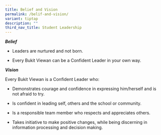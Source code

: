 ```yaml
---
title: Belief and Vision
permalink: /belif-and-vision/
variant: tiptap
description: ""
third_nav_title: Student Leadership
---
```

<p><strong><em>Belief</em></strong>
</p>
<ul data-tight="true" class="tight">
<li>
<p>Leaders are nurtured and not born.</p>
</li>
<li>
<p>Every Bukit Viewan can be a Confident Leader in your own way.</p>
</li>
</ul>
<p><strong><em>Vision</em></strong>
</p>
<p>Every Bukit Viewan is a Confident Leader who:</p>
<ul data-tight="true" class="tight">
<li>
<p>Demonstrates courage and confidence in expressing him/herself and is not
afraid to try.</p>
</li>
<li>
<p>Is confident in leading self, others and the school or community.</p>
</li>
<li>
<p>Is a responsible team member who respects and appreciates others.</p>
</li>
<li>
<p>Takes initiative to make positive changes, while being discerning in information
processing and decision making.</p>
</li>
</ul>
<p></p>